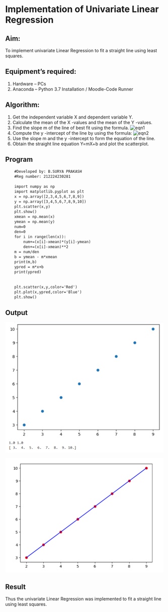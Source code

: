 # Implementation of Univariate Linear Regression
## Aim:
To implement univariate Linear Regression to fit a straight line using least squares.
## Equipment’s required:
1.	Hardware – PCs
2.	Anaconda – Python 3.7 Installation / Moodle-Code Runner
## Algorithm:
1.	Get the independent variable X and dependent variable Y.
2.	Calculate the mean of the X -values and the mean of the Y -values.
3.	Find the slope m of the line of best fit using the formula.
 ![eqn1](./eq1.jpg)
4.	Compute the y -intercept of the line by using the formula:
![eqn2](./eq2.jpg)  
5.	Use the slope m and the y -intercept to form the equation of the line.
6.	Obtain the straight line equation Y=mX+b and plot the scatterplot.
## Program
```
    #Developed by: B.SURYA PRAKASH
    #Reg number: 212224230281

    import numpy as np 
    import matplotlib.pyplot as plt
    x = np.array([2,3,4,5,6,7,8,9])
    y = np.array([3,4,5,6,7,8,9,10])
    plt.scatter(x,y)
    plt.show()
    xmean = np.mean(x)
    ymean = np.mean(y)
    num=0
    den=0
    for i in range(len(x)):
        num+=(x[i]-xmean)*(y[i]-ymean)
        den+=(x[i]-xmean)**2
    m = num/den
    b = ymean - m*xmean
    print(m,b)
    ypred = m*x+b
    print(ypred)


    plt.scatter(x,y,color='Red')
    plt.plot(x,ypred,color='Blue')
    plt.show()

```
## Output

![alt text](image.png)

![alt text](image-1.png)

## Result
Thus the univariate Linear Regression was implemented to fit a straight line using least squares.
